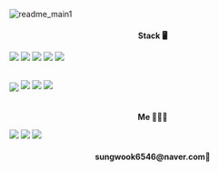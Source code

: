 

<!--
**ByeonSeongWK/ByeonSeongWK** is a ✨ _special_ ✨ repository because its `README.md` (this file) appears on your GitHub profile.

Here are some ideas to get you started:

- 🔭 I’m currently working on ...
- 🌱 I’m currently learning ...
- 👯 I’m looking to collaborate on ...
- 🤔 I’m looking for help with ...
- 💬 Ask me about ...
- 📫 How to reach me: ...
- 😄 Pronouns: ...
- ⚡ Fun fact: ...
-->

<style>
li, ol, ul {
    list-style: none;
}

li {
    float: left;
}
</style>

![readme_main1](https://user-images.githubusercontent.com/92075727/150298105-d7edbfea-4918-448b-978c-d30351777f4c.jpeg)



<h4 style="text-align: center; margin-bottom: 1%;">Stack&nbsp🖥</h4>

<img src="https://img.shields.io/badge/Java-007396?style=flat-square&logo=Java&logoColor=white"/> <img src="https://img.shields.io/badge/Spring-6DB33F?style=flat-square&logo=Spring&logoColor=white"/> <img src="https://img.shields.io/badge/MySQL-4479A1?style=flat-square&logo=MySQL&logoColor=white"/> <img src="https://img.shields.io/badge/Oracle-F80000?style=flat-square&logo=Oracle&logoColor=white"/> <img src="https://img.shields.io/badge/Python-3766AB?style=flat-square&logo=Python&logoColor=white"/><br/><br/>


<img align="center" src="https://img.shields.io/badge/HTML5-E34F26?style=flat-square&logo=HTML5&logoColor=white"/> <img src="https://img.shields.io/badge/CSS3-1572B6?style=flat-square&logo=CSS3&logoColor=white"/> <img src="https://img.shields.io/badge/JavaScript-F7DF1E?style=flat-square&logo=JavaScript&logoColor=white"/> <img src="https://img.shields.io/badge/jQuery-0769AD?style=flat-square&logo=jQuery&logoColor=white"/>
<br/><br/>
<h4 style="text-align: center;margin-bottom: 1%;">Me&nbsp👨🏻‍💻</h4>

<a href="https://blog.naver.com/sungwook6546"><img src="https://img.shields.io/badge/Blogger-FF5722?style=flat-square&logo=Blogger&logoColor=white"/></a> <a href="https://www.instagram.com/bbbb__s_w/"><img src="https://img.shields.io/badge/Instagram-E4405F?style=flat-square&logo=Instagram&logoColor=white"/></a> <a href="https://github.com/ByeonSeongWK?tab=repositories"><img src="https://img.shields.io/badge/GitHub-181717?style=flat-square&logo=GitHub&logoColor=white"/></a>


<h4 style="text-align: center;">sungwook6546@naver.com🤙</h4>

